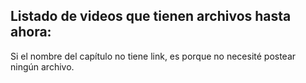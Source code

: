 ## Listado de videos que tienen archivos hasta ahora:

Si el nombre del capítulo no tiene link, es porque no necesité postear ningún archivo.
